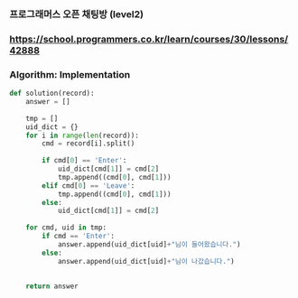 ### 프로그래머스 오픈 채팅방 (level2)

### https://school.programmers.co.kr/learn/courses/30/lessons/42888
### Algorithm: Implementation

```python
def solution(record):
    answer = []
    
    tmp = []
    uid_dict = {}
    for i in range(len(record)):
        cmd = record[i].split()
        
        if cmd[0] == 'Enter':
            uid_dict[cmd[1]] = cmd[2]
            tmp.append((cmd[0], cmd[1]))
        elif cmd[0] == 'Leave':
            tmp.append((cmd[0], cmd[1]))
        else:
            uid_dict[cmd[1]] = cmd[2]
            
    for cmd, uid in tmp:
        if cmd == 'Enter':
            answer.append(uid_dict[uid]+"님이 들어왔습니다.")
        else:
            answer.append(uid_dict[uid]+"님이 나갔습니다.")
    
    
    return answer
```

